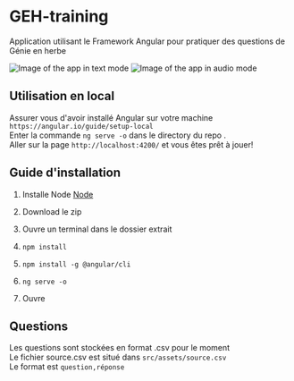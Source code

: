 # GEH-training
Application utilisant le Framework Angular pour pratiquer des questions de Génie en herbe

![Image of the app in text mode](https://i.imgur.com/NqJXosl.png)
![Image of the app in audio mode](https://i.imgur.com/UfkvTqX.png)
## Utilisation en local 

Assurer vous d'avoir installé Angular sur votre machine `https://angular.io/guide/setup-local` <br>
Enter la commande `ng serve -o` dans le directory du repo .<br>
Aller sur la page `http://localhost:4200/` et vous êtes prêt à jouer!

## Guide d'installation
1. Installe Node [Node](https://nodejs.org/en/download/prebuilt-installer/current)

2. Download le zip
3. Ouvre un terminal dans le dossier extrait
4. `npm install`
5. `npm install -g @angular/cli`
6. `ng serve -o`
7. Ouvre [](http://localhost:4200/)

## Questions

Les questions sont stockées en format .csv pour le moment <br>
Le fichier source.csv est situé dans `src/assets/source.csv` <br>
Le format est `question,réponse`
<br>
